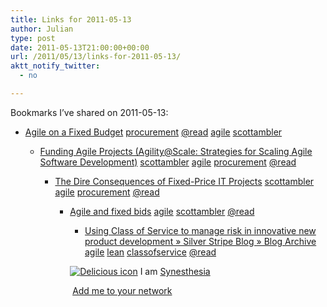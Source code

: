 ```yaml
---
title: Links for 2011-05-13
author: Julian
type: post
date: 2011-05-13T21:00:00+00:00
url: /2011/05/13/links-for-2011-05-13/
aktt_notify_twitter:
  - no

---
```

Bookmarks I&#8217;ve shared on 2011-05-13:

  * [Agile on a Fixed Budget][1] 
    [procurement][2] [@read][3] [agile][4] [scottambler][5] </li> 
    
      * [Funding Agile Projects (Agility@Scale: Strategies for Scaling Agile Software Development)][6] 
        [scottambler][5] [agile][4] [procurement][2] [@read][3] </li> 
        
          * [The Dire Consequences of Fixed-Price IT Projects][7] 
            [scottambler][5] [agile][4] [procurement][2] [@read][3] </li> 
            
              * [Agile and fixed bids][8] 
                [agile][4] [scottambler][5] [@read][3] </li> 
                
                  * [Using Class of Service to manage risk in innovative new product development &raquo; Silver Stripe Blog &raquo; Blog Archive][9] 
                    [agile][4] [lean][10] [classofservice][11] [@read][3] </li> </ul> 
                    
                    <p class="deliciouslink">
                      <a href="http://del.icio.us/synesthesia" title="See all my bookmarks on del.icio.us"><img src="https://www.synesthesia.co.uk/images/deliciousicon.jpg" alt="Delicious icon" /></a>&nbsp;I am <a href="http://del.icio.us/synesthesia" title="See all my bookmarks on del.icio.us">Synesthesia</a>
                    </p>
                    
                    <p class="deliciouslink">
                      <a href="http://del.icio.us/network?add=synesthesia" title="Add me to your del.icio.us network"><img src="https://www.synesthesia.co.uk/images/add.gif" alt="" /></a>&nbsp;<a href="http://del.icio.us/network?add=synesthesia" title="Add me to your del.icio.us network">Add me to your network</a>
                    </p>

 [1]: http://drdobbs.com/architecture-and-design/201202925
 [2]: http://www.delicious.com/synesthesia/procurement
 [3]: http://www.delicious.com/synesthesia/%40read
 [4]: http://www.delicious.com/synesthesia/agile
 [5]: http://www.delicious.com/synesthesia/scottambler
 [6]: https://www.ibm.com/developerworks/mydeveloperworks/blogs/ambler/entry/funding_agile_projects?lang=en
 [7]: http://drdobbs.com/architecture-and-design/199001126
 [8]: http://www.agilejournal.com/blogs/scott-ambler/6119-agile-and-fixed-bids
 [9]: http://toolsforagile.com/blog/archives/748
 [10]: http://www.delicious.com/synesthesia/lean
 [11]: http://www.delicious.com/synesthesia/classofservice